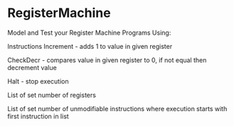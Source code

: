 ﻿# RegisterMachine

Model and Test your Register Machine Programs Using: 

Instructions
Increment - adds 1 to value in given register

CheckDecr - compares value in given register to 0, if not equal then decrement value

Halt - stop execution
	
List of set number of registers

List of set number of unmodifiable instructions where execution starts with first instruction in list
